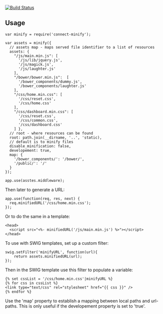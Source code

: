 [![Build Status](https://travis-ci.org/panc/connect-minify.png?branch=master)](https://travis-ci.org/panc/connect-minify)

## Usage

    var minify = require('connect-minify');

    var assets = minify({
      // assets map - maps served file identifier to a list of resources
      assets: {
        "/js/main.min.js": [
          '/js/lib/jquery.js',
          '/js/magick.js',
          '/js/laughter.js'
        ],
		"/bower/bower.min.js": 	[
          '/bower_components/dummy.js',
          '/bower_components/laughter.js'
        ],
        "/css/home.min.css": [
          '/css/reset.css',
          '/css/home.css'
        ],
        "/css/dashboard.min.css": [
          '/css/reset.css',
          '/css/common.css',
          '/css/dashboard.css'
        ] },
      // root - where resources can be found
      root: path.join(__dirname, '..', 'static),
      // default is to minify files
      disable_minification: false,
	  developement: true,
	  map: {
		'/bower_components/': '/bower/',
		'/public/': '/'
	  }
    });

    app.use(asstes.middleware);

Then later to generate a URL:

    app.use(function(req, res, next) {
      req.minifiedURL('/css/home.min.css');
    });

Or to do the same in a template:

    <head>
      <script src="<%- minifiedURL('/js/main.min.js') %>"></script>
    </head>

To use with SWIG templates, set up a custom filter:

    swig.setFilter('minifyURL', function(url){
        return assets.minifiedURL(url);
    });

Then in the SWIG template use this filter to populate a variable:

    {% set cssList = '/css/home.min.css'|minifyURL %}
    {% for css in cssList %}
    <link type="text/css" rel="stylesheet" href="{{ css }}" />
    {% endfor %}
	
Use the 'map' property to establish a mapping between local paths and url-paths. This is only useful if the developement property is set to 'true'.
